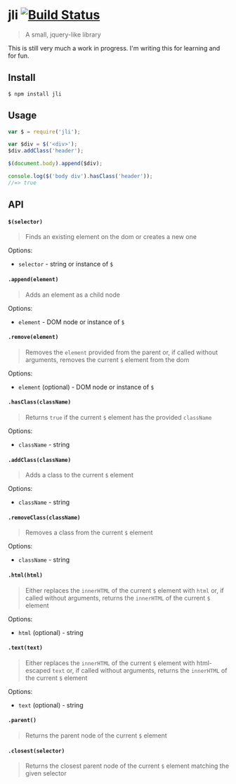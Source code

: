 # jli [![Build Status](https://travis-ci.org/akenn/jli.svg?branch=master)](https://travis-ci.org/akenn/jli)

> A small, jquery-like library

This is still very much a work in progress. I'm writing this for learning and for fun.

## Install

```
$ npm install jli
```

## Usage

```js
var $ = require('jli');

var $div = $('<div>');
$div.addClass('header');

$(document.body).append($div);

console.log($('body div').hasClass('header'));
//=> true
```

## API

#### `$(selector)`

> Finds an existing element on the dom or creates a new one

Options:

- `selector` - string or instance of `$`

#### `.append(element)`

> Adds an element as a child node

Options:

- `element` - DOM node or instance of `$`

#### `.remove(element)`

> Removes the `element` provided from the parent or, if called without arguments, removes the current `$` element from the dom

Options:

- `element` (optional) - DOM node or instance of `$`

#### `.hasClass(className)`

> Returns `true` if the current `$` element has the provided `className`

Options:

- `className` - string

#### `.addClass(className)`

> Adds a class to the current `$` element

Options:

- `className` - string

#### `.removeClass(className)`

> Removes a class from the current `$` element

Options:

- `className` - string

#### `.html(html)`

> Either replaces the `innerHTML` of the current `$` element with `html` or, if called without arguments, returns the `innerHTML` of the current `$` element

Options:

- `html` (optional) - string

#### `.text(text)`

> Either replaces the `innerHTML` of the current `$` element with html-escaped `text` or, if called without arguments, returns the `innerHTML` of the current `$` element

Options:

- `text` (optional) - string

#### `.parent()`

> Returns the parent node of the current `$` element

#### `.closest(selector)`

> Returns the closest parent node of the current `$` element matching the given selector
